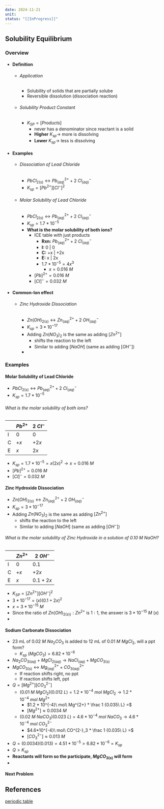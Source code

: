 ```yaml
---
date: 2024-11-21
unit: 
status: "[[InProgress]]"
---
```

## Solubility Equilibrium
### Overview
- #### Definition
	- ###### Application
		- Solubility of solids that are partially solube
		- Reversible dissolution (dissociation reaction)
	- ###### Solubility Product Constant
		- $K_{SP} = [Products]$
			- never has a denominator since reactant is a solid
			- **Higher** $K_{sp}\rightarrow$ more is dissolving
			- **Lower** $K_{sp}\rightarrow$ less is dissolving
- #### Examples
	- ###### Dissociation of Lead Chloride
		- $PbCl_{2(s)} \leftrightarrow Pb^{2+}_{(aq)} + 2\ Cl^{-}_{(aq)}$
		- $K_{sp} = [Pb^{2+}][Cl^-]^2$
	- ###### Molar Solubility of Lead Chloride
		- $PbCl_{2(s)} \leftrightarrow Pb^{2+}_{(aq)} + 2\ Cl^{-}_{(aq)}$
		- $K_{sp} = 1.7 * 10^{-5}$
		- **What is the molar solubility of both ions?**
			- ICE table with just products
				- **Rxn:**   $Pb^{2+}_{(aq)} + 2\ Cl^{-}_{(aq)}$
				- **I:**         0   |   0
				- **C:**       +x  |   +2x
				- **E:**        x   |   2x
				- $1.7 * 10^{-5} = 4x^3$
					- $x = 0.016\ M$
			- $[Pb]^{2+} = 0.016\ M$
			- $[Cl]^{-} = 0.032\ M$
- #### Common-Ion effect 
	- ###### Zinc Hydroxide Dissociation
		- $Zn(OH)_{2(s)} \leftrightarrow Zn^{2+}_{(aq)} + 2\ OH^{-}_{(aq)}$
		- $K_{sp} = 3 * 10^{-17}$
		- Adding $Zn(NO_3)_2$ is the same as adding $[Zn^{2+}]$
			- shifts the reaction to the left
			- Similar to adding $[NaOH]$ (same as adding $[OH^-]$)
		- 

### Examples
#### Molar Solubility of Lead Chloride
- $PbCl_{2(s)} \leftrightarrow Pb^{2+}_{(aq)} + 2\ Cl^{-}_{(aq)}$
- $K_{sp} = 1.7 * 10^{-5}$
###### What is the molar solubility of both ions?

|     | $Pb^{2+}$ | $2\ Cl^-$ |
| --- | --------- | --------- |
| I   | $0$       | $0$       |
| C   | $+x$      | $+2x$     |
| E   | $x$       | $2x$      |
- $K_{sp} = 1.7*10^{-5} = x(2x)^2 \rightarrow  x = 0.016\ M$
- $[Pb]^{2+} = 0.016\ M$
- $[Cl]^{-} = 0.032\ M$

#### Zinc Hydroxide Dissociation
- $Zn(OH)_{2(s)} \leftrightarrow Zn^{2+}_{(aq)} + 2\ OH^{-}_{(aq)}$
- $K_{sp} = 3 * 10^{-17}$
- Adding $Zn(NO_3)_2$ is the same as adding $[Zn^{2+}]$
	- shifts the reaction to the left
	- Similar to adding $[NaOH]$ (same as adding $[OH^-]$)
###### What is the molar solubility of Zinc Hydroxide in a solution of 0.10 M NaOH?

|     | $Zn^{2+}$ | $2\ OH^-$ |
| --- | --------- | --------- |
| I   | $0$       | $0.1$     |
| C   | $+x$      | $+2x$     |
| E   | $x$       | $0.1 +2x$ |
- $K_{SP} = [Zn^{2+}][OH^-]^2$
- $3*10^{-17} = (x)(0.1+2x)^2$
- $x = 3 * 10^{-15}\ M$
- Since the ratio of $Zn(OH)_{2(s))}:Zn^{2+}$ is $1:1$, the answer is $3 * 10^{-15}\ M\ (x)$
- 



#### Sodium Carbonate Dissociation
- 23 mL of $0.02\ M\ Na_2CO_3$ is added to 12 mL of $0.01\ M\ MgCl_2$, will a ppt form?
	- $K_{sp}\ (MgCO_3) = 6.82 * 10^{-6}$
- $Na_2CO_{3(aq)} + MgCl_{2(aq)} \rightarrow NaCl_{(aq)} + MgCO_{3(s)}$
- $MgCO_{3(s)} \leftrightarrow Mg^{2+}_{(aq)} + CO^{2+}_{3(aq)}$
	- If reaction shifts right, no ppt
	- If reaction shifts left, ppt
- $Q = [Mg^{2+}][CO^{2-}_3]$
	- $(0.01\ M\ MgCl_2)(0.012\ L) = 1.2 * 10^{-4}\ mol\ MgCl_2 \rightarrow 1.2 * 10^{-4}\ mol\ Mg^{2+}$
		- $1.2 * 10^{-4}\ mol\ Mg^{2+} * \frac 1 {0.035\ L} =$
		- $[Mg^{2+}] ≈ 0.0034\ M$
	- $(0.02\ M\ NaCO_3)(0.023\ L) = 4.6*10^{-4}\ mol\ NaCO_3 \rightarrow 4.6*10^{-4}\ mol\ CO^{2-}_3$
		- $4.6*10^{-4}\ mol\ CO^{2-}_3 * \frac 1 {0.035\ L} =$
		- $[CO^{2-}_3] ≈ 0.013\ M$
- $Q = (0.0034)(0.013) = 4.51 * 10^{-5} > 6.82 * 10^{-6} = K_{sp}$
- $Q > K_{sp}$
- **Reactants will form so the participate, $MgCO_{3(s)}$ will form**
- 


#### Next Problem
## References
[periodic table](https://www.foxxlifesciences.com/pages/periodic-table-of-elements-chart)

